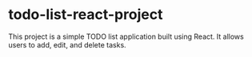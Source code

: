 # todo-list-react-project
This project is a simple TODO list application built using React. It allows users to add, edit, and delete tasks.

